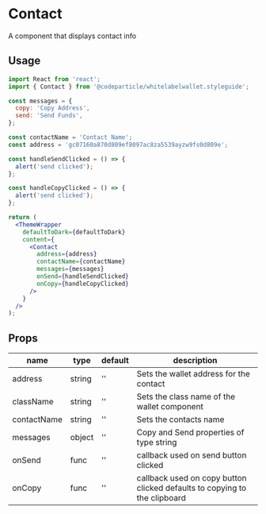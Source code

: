 # Contact

A component that displays contact info

## Usage

```jsx
import React from 'react';
import { Contact } from '@codeparticle/whitelabelwallet.styleguide';

const messages = {
  copy: 'Copy Address',
  send: 'Send Funds',
};

const contactName = 'Contact Name';
const address = 'gc07160a870d809ef8097ac8za5539ayzw9fs0d809e';

const handleSendClicked = () => {
  alert('send clicked');
};

const handleCopyClicked = () => {
  alert('send clicked');
};

return (
  <ThemeWrapper
    defaultToDark={defaultToDark}
    content={
      <Contact
        address={address}
        contactName={contactName}
        messages={messages}
        onSend={handleSendClicked}
        onCopy={handleCopyClicked}
      />
    }
  />
);
```

## Props

| name | type | default | description |
| ---- | ---- | ------- | ----------- |
| address | string | '' | Sets the wallet address for the contact |
| className | string | '' | Sets the class name of the wallet component |
| contactName | string | '' | Sets the contacts name |
| messages | object | '' | Copy and Send properties of type string |
| onSend | func | '' | callback used on send button clicked |
| onCopy | func | '' | callback used on copy button clicked defaults to copying to the clipboard |
